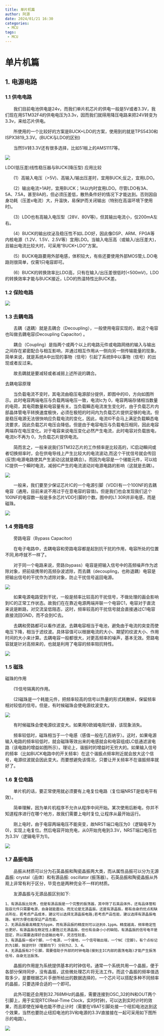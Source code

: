 ```yaml
---
title: 单片机篇
author: 阿源
date: 2024/01/21 16:30
categories:
 - MCU
tags:
 - MCU
---
```

# 单片机篇

## 1. 电源电路

### 1.1 供电电路

&nbsp;&nbsp;&nbsp;&nbsp;&nbsp;&nbsp;&nbsp;我们目前电池供电是24v，而我们单片机芯片的供电一般是5V或者3.3V，我们现在用STM32F4的供电电压为3.3v，因而我们就得用降压电路来把24V转变为3.3v，来给芯片供电。

&nbsp;&nbsp;&nbsp;&nbsp;&nbsp;&nbsp;&nbsp;所使用的一个比较好的方案是BUCK+LDO的方案，使用到的就是TPS5430和ISPX3819_3.3V。(BUCK与LDO的区别)

&nbsp;&nbsp;&nbsp;&nbsp;&nbsp;&nbsp;&nbsp;当然5V转3.3V还有很多选择，比如51板上的AMS1117等。

![](https://cdn.jsdelivr.net/gh/clint-sfy/blogcdn@master/stm32/base/20240121140739.png)

LDO(低压差)线性稳压器与BUCK(降压型) 应用比较

&nbsp;&nbsp;&nbsp;&nbsp;&nbsp;&nbsp;&nbsp;(1）高输入电压（>5V)、高输入/输出压差时，宜用BUCK;反之，宜用LDO。

&nbsp;&nbsp;&nbsp;&nbsp;&nbsp;&nbsp;&nbsp;(2）输出电流>1A时，宜用BUCK；1A以内时宜用LDO。尽管LDO有3A、5A、7.5A，甚至8A的，但必须压差低，散热条件好的情况下才能达到。否则因自身功耗（压差x电流）大，升温快，易保护而关闭输出（特别在高温环境下使用时)。

&nbsp;&nbsp;&nbsp;&nbsp;&nbsp;&nbsp;&nbsp;(3）LDO也有高输入电压型（28V、80V等)，但其输出电流小，仅200mA左右。

&nbsp;&nbsp;&nbsp;&nbsp;&nbsp;&nbsp;&nbsp;(4）BUCK的输出纹泌及稳压性不如L.DO好，因此像DSP、ARM、FPGA等内核电源（1.2V、1.5V、2.5V等）宜用LDO。当输入电压高（或输入/出压差大)，且输出电流比较大时，可采用“BUCK+LDO”方案。

&nbsp;&nbsp;&nbsp;&nbsp;&nbsp;&nbsp;&nbsp;(5）BUCK电路要用外部电感，体积较大，有些还要使用外部MOS管;L.DO电路则很简单，仅需1只电容即可。

&nbsp;&nbsp;&nbsp;&nbsp;&nbsp;&nbsp;&nbsp;(6）BUCK的转换效率比LDO高，只有在输入/出压差很低时(<500mV)，LDO的转换效率才能与BUCK接近，LDO的热温特性比BUCK差。

### 1.2  保险电路

![](https://cdn.jsdelivr.net/gh/clint-sfy/blogcdn@master/stm32/base/20240121141211.png)

### 1.3 去耦电路

&nbsp;&nbsp;&nbsp;&nbsp;&nbsp;&nbsp;&nbsp;去耦（退耦）就是去耦合（Decoupling），一般使用电容实现的，故这个电容也叫做去耦电容(Decoupling Capacitor) 。

&nbsp;&nbsp;&nbsp;&nbsp;&nbsp;&nbsp;&nbsp;耦合（Coupling）是指两个或两个以上的电路元件或电路网络的输入与输出之间存在紧密配合与相互影响，并通过相互作用从一侧向另一侧传输能量的现象。简单来说，就是系统A中出现的事物（信号）引起了系统B中以事物（信号）的出现或者反过来。

&nbsp;&nbsp;&nbsp;&nbsp;&nbsp;&nbsp;&nbsp;故去耦就是要减轻或者减弱上述所说的耦合。

去耦电容原理

&nbsp;&nbsp;&nbsp;&nbsp;&nbsp;&nbsp;&nbsp;当负载电流不变时，其电流由稳压电源部分提供，即图中的I0，方向如图所示。此时电容两端电压与负载两端电压一致，电流Ic为 0，电容两端存储相当数量的电荷，其电荷数量和电容量有关。当负载瞬态电流发生变化时，由于负载芯片内部晶体管电平转换速度极快，必须在极短的时间内为负载芯片提供足够的电流。但是稳压电源无法很快响应负载电流的变化，因此，电流I0不会马上满足负载瞬态电流要求，因此负载芯片电压会降低。但是由于电容电压与负载电压相同，因此电容两端存在电压变化。对于电容来说电压变化必然产生电流，此时电容对负载放电，电流Ic不再为 0，为负载芯片提供电流。

&nbsp;&nbsp;&nbsp;&nbsp;&nbsp;&nbsp;&nbsp;简而言之，一般来说我们STM32芯片的工作频率是比较高的，IC启动瞬间或者切换频率时，会在供电导线上产生比较大的电流波动,而这个干扰信号就会传回(反馈)电源电路使其产生波动(这就是耦合）。而因为电容是一个储能元件，可以给IC提供一个瞬时电流，减弱IC产生的电流波动对电源电路的影响（这就是去耦）。

![](https://cdn.jsdelivr.net/gh/clint-sfy/blogcdn@master/stm32/base/20240121141721.png)

&nbsp;&nbsp;&nbsp;&nbsp;&nbsp;&nbsp;&nbsp;一般来，我们要至少保证芯片IC的一个电源引脚（VDD)有一个100NF的去耦电容（通用，目前来说不用过于在意电容的容值)。但是我们也会发现我们这个100NF的电容数一般是多余芯片VDD引脚的个数。图中的L1 30R并非电感，而是磁珠。

![](https://cdn.jsdelivr.net/gh/clint-sfy/blogcdn@master/stm32/base/20240121142018.png)

### 1.4 旁路电容

&nbsp;&nbsp;&nbsp;&nbsp;&nbsp;&nbsp;&nbsp;旁路电容（Bypass Capacitor)

&nbsp;&nbsp;&nbsp;&nbsp;&nbsp;&nbsp;&nbsp;在电子电路中，去耦电容和旁路电容都是起到抗干扰的作用，电容所处的位置不同,称呼就不一样了。

&nbsp;&nbsp;&nbsp;&nbsp;&nbsp;&nbsp;&nbsp;对于同一个电路来说，旁路(bypass）电容是把输入信号中的高频噪声作为滤除对象，把前级携带的高频杂波滤除，而去耦（decoupling，也称退耦）电容是把输出信号的干扰作为滤除对象，防止干扰信号返回电源。

![](https://cdn.jsdelivr.net/gh/clint-sfy/blogcdn@master/stm32/base/20240121142239.png)

&nbsp;&nbsp;&nbsp;&nbsp;&nbsp;&nbsp;&nbsp;如果电源电路受到干扰，一般是频率比较高的干扰信号，不做处理的画会影响到IC的正常工作状态。故我们在在靠近电源两端并联一个电容C1，电容对于直流来说是断路，对交流呈低阻态，这时，频率较高的干扰信号就会直接通过C1电容直接流回GND，而不会到IC去。

&nbsp;&nbsp;&nbsp;&nbsp;&nbsp;&nbsp;&nbsp;去耦和旁路都可以看作滤波。去耦电容相当于电池，避免由于电流的突变而使电压下降，相当于滤纹波。具体容值可以根据电流的大小、期望的纹波大小、作用时间的大小来计算。去耦电容一般都很大，对更高频率的噪声，基本无效。旁路电容就是针对高频来的，也就是利用了电容的频率阻抗特性。

![](https://cdn.jsdelivr.net/gh/clint-sfy/blogcdn@master/stm32/base/20240121142530.png)

### 1.5 磁珠

磁珠的作用

&nbsp;&nbsp;&nbsp;&nbsp;&nbsp;&nbsp;&nbsp;(1)信号隔离的作用。

&nbsp;&nbsp;&nbsp;&nbsp;&nbsp;&nbsp;&nbsp;(2)磁珠是一个耗能元件，把频率较高的信号以热量的形式耗散掉，保留频率相对较低的信号。但是，有时候磁珠会使电源纹波变大。

![](https://cdn.jsdelivr.net/gh/clint-sfy/blogcdn@master/stm32/base/20240121142919.png)

&nbsp;&nbsp;&nbsp;&nbsp;&nbsp;&nbsp;&nbsp;有时候磁珠会使电源纹波变大。如果用0欧姆电阻代替，该现象消失。

&nbsp;&nbsp;&nbsp;&nbsp;&nbsp;&nbsp;&nbsp;频率较低时，磁珠相当于一个电感（感值一般在几百纳亨）。这时，如果电源输入电路的频率较低时，就会磁珠等效出来的电感就会和电容组成LC低通滤波电路（该电路的增益如图所示）。理论上，谐振时的增益时无穷大的。如果输入信号的频率（比如BUCK电路中的开关频率）在这个谐振点频率附近就会放大这个信号，电源纹波就会因此变大。而要想避免该情况，只要让开关频率不在谐振频率就好了。

### 1.6 复位电路

&nbsp;&nbsp;&nbsp;&nbsp;&nbsp;&nbsp;&nbsp;单片机的话，要正常使用就必须要有上电复位电路（复位端NRST是低电平有效）。

&nbsp;&nbsp;&nbsp;&nbsp;&nbsp;&nbsp;&nbsp;简单理解，因为单片机程序不允许从程序中间开始。某次使用后断电，你并不知道程序进行在哪个地方，故我们需要上电时复位,让程序从最开始运行。

&nbsp;&nbsp;&nbsp;&nbsp;&nbsp;&nbsp;&nbsp;刚上电时，由于电容两端电压不能突变，故NRST端口电压为0（逻辑电平为0)，实现上电复位。然后电容开始充电，从0开始充电到3.3V，NRST端口电压也为3.3V（逻辑电平为1)。

![](https://cdn.jsdelivr.net/gh/clint-sfy/blogcdn@master/stm32/base/20240121144245.png)

### 1.7 晶振电路

&nbsp;&nbsp;&nbsp;&nbsp;&nbsp;&nbsp;&nbsp;品振从材质可以分为石英晶振和陶瓷晶振两大类，而从属性品振可以分为无源晶振: crystal（品体）和有源品振: oscillator (振荡器）。石英品振和陶瓷晶振从外观上非常有利于区分，毕竞也是两种完全不一样的材质。

&nbsp;&nbsp;&nbsp;&nbsp;&nbsp;&nbsp;&nbsp;友源晶振与无源品振区别如下:
```
1、有源品振比较贵，但是有源品振是一个完整的振荡器，其中除了石英品体外，还有品体管和阻容元件只需要电源，自身就能震动。而无论是无源晶振，还是有源晶振，都有自身的优点和缺点所在，若考虑产品成本，建议可以选择无源晶振电路;若考虑产品性能，建议选择有源晶振电路，省时方便也能保证产品性能。
2、无源品振最高精度为5ppm，而有源品振的精度则可以达到0.1ppm。精度越高，频率稳定性也更好。有源晶振在稳定性上要胜过无源晶振，但也有自身小小的缺陷，有源晶振的信号电平是固定，所以需要选择好合适输出电平，灵活性较差。
3、有源晶振一般4个脚，一个电源，一个接地，一个信号输出端，一个NC（空脚)。有个点标记的为1脚，按逆时针（管脚向下）分别为2、3、4。
4、无源晶振有2个引脚，需要借助于外部的时钟电路(接到主IC内部的震荡电路)才能产生振荡信号，自身无法振荡。
```

&nbsp;&nbsp;&nbsp;&nbsp;&nbsp;&nbsp;&nbsp;晶振的作用是为系统提供基本的时钟信号。通常一个系统共用一个晶振，便于各部分保持同步，没有晶振，这些微处理芯片将无法工作。而这个晶振的频率值选取多少，是要根据芯片手册所给出的数据选择的，一个芯片可以搭配多种不同频率的晶振，只要选择合适的一个即可。

&nbsp;&nbsp;&nbsp;&nbsp;&nbsp;&nbsp;&nbsp;此外可能还会用到32.768MHz的晶振，需要连接到OSC_32的IN和OUT两个引脚上，用于实现RTC(Real-Time Clock，实时时钟)，可以达到实时计时的效果，而且即使在掉电也能不停止计时（需要在VBAT引脚处接一个纽扣电池达到这个效果，当然也要防止纽扣电池的3V和电源的3.3V直接接在一起可采用如下图所示的电路）。

![](https://cdn.jsdelivr.net/gh/clint-sfy/blogcdn@master/stm32/base/20240121145108.png)